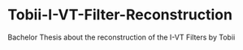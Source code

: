 # Tobii-I-VT-Filter-Reconstruction
Bachelor Thesis about the reconstruction of the I-VT Filters by Tobii
